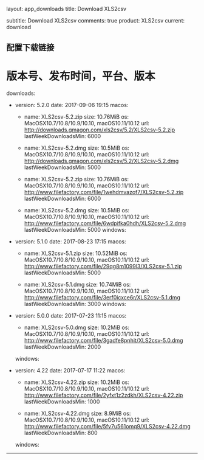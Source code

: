 layout: app_downloads
title: Download XLS2csv

subtitle: Download XLS2csv
comments: true
product: XLS2csv
current: download

## 配置下载链接
# 版本号、发布时间，平台、版本
downloads:
  - version: 5.2.0
    date: 2017-09-06 19:15
    macos:
      - name: XLS2csv-5.2.zip
        size: 10.76MiB
        os: MacOSX10.7/10.8/10.9/10.10, macOS10.11/10.12
        url: http://downloads.gmagon.com/xls2csv/5.2/XLS2csv-5.2.zip
        lastWeekDownloadsMin: 6000

      - name: XLS2csv-5.2.dmg
        size: 10.5MiB
        os: MacOSX10.7/10.8/10.9/10.10, macOS10.11/10.12
        url: http://downloads.gmagon.com/xls2csv/5.2/XLS2csv-5.2.dmg
        lastWeekDownloadsMin: 5000

      - name: XLS2csv-5.2.zip
        size: 10.76MiB
        os: MacOSX10.7/10.8/10.9/10.10, macOS10.11/10.12
        url: http://www.filefactory.com/file/1wehdmvazof7/XLS2csv-5.2.zip
        lastWeekDownloadsMin: 6000

      - name: XLS2csv-5.2.dmg
        size: 10.5MiB
        os: MacOSX10.7/10.8/10.9/10.10, macOS10.11/10.12
        url: http://www.filefactory.com/file/6wdpifka0hdh/XLS2csv-5.2.dmg
        lastWeekDownloadsMin: 5000
    windows:

  - version: 5.1.0
    date: 2017-08-23 17:15
    macos:
      - name: XLS2csv-5.1.zip
        size: 10.52MiB
        os: MacOSX10.7/10.8/10.9/10.10, macOS10.11/10.12
        url: http://www.filefactory.com/file/29qg8m1099l3/XLS2csv-5.1.zip
        lastWeekDownloadsMin: 5000

      - name: XLS2csv-5.1.dmg
        size: 10.74MiB
        os: MacOSX10.7/10.8/10.9/10.10, macOS10.11/10.12
        url: http://www.filefactory.com/file/3erf0icxce6r/XLS2csv-5.1.dmg
        lastWeekDownloadsMin: 3000
    windows:

  - version: 5.0.0
    date: 2017-07-23 11:15
    macos:
      - name: XLS2csv-5.0.dmg
        size: 10.2MiB
        os: MacOSX10.7/10.8/10.9/10.10, macOS10.11/10.12
        url: http://www.filefactory.com/file/3gadfe8pnhit/XLS2csv-5.0.dmg
        lastWeekDownloadsMin: 2000

    windows:

  - version: 4.22
    date: 2017-07-17 11:22
    macos:
      - name: XLS2csv-4.22.zip
        size: 10.2MiB
        os: MacOSX10.7/10.8/10.9/10.10, macOS10.11/10.12
        url: http://www.filefactory.com/file/2yfxt1z2zdkh/XLS2csv-4.22.zip
        lastWeekDownloadsMin: 1000

      - name: XLS2csv-4.22.dmg
        size: 8.9MiB
        os: MacOSX10.7/10.8/10.9/10.10, macOS10.11/10.12
        url: http://www.filefactory.com/file/5fv7u561omq9/XLS2csv-4.22.dmg
        lastWeekDownloadsMin: 800

    windows:

---